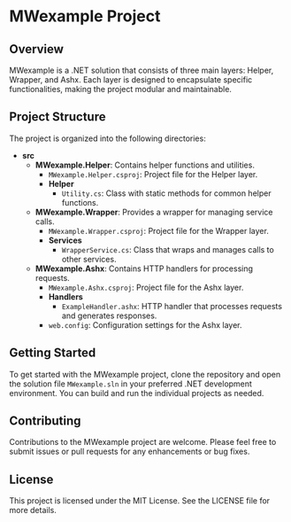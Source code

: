# MWexample Project

## Overview
MWexample is a .NET solution that consists of three main layers: Helper, Wrapper, and Ashx. Each layer is designed to encapsulate specific functionalities, making the project modular and maintainable.

## Project Structure
The project is organized into the following directories:

- **src**
  - **MWexample.Helper**: Contains helper functions and utilities.
    - `MWexample.Helper.csproj`: Project file for the Helper layer.
    - **Helper**
      - `Utility.cs`: Class with static methods for common helper functions.
  - **MWexample.Wrapper**: Provides a wrapper for managing service calls.
    - `MWexample.Wrapper.csproj`: Project file for the Wrapper layer.
    - **Services**
      - `WrapperService.cs`: Class that wraps and manages calls to other services.
  - **MWexample.Ashx**: Contains HTTP handlers for processing requests.
    - `MWexample.Ashx.csproj`: Project file for the Ashx layer.
    - **Handlers**
      - `ExampleHandler.ashx`: HTTP handler that processes requests and generates responses.
    - `web.config`: Configuration settings for the Ashx layer.

## Getting Started
To get started with the MWexample project, clone the repository and open the solution file `MWexample.sln` in your preferred .NET development environment. You can build and run the individual projects as needed.

## Contributing
Contributions to the MWexample project are welcome. Please feel free to submit issues or pull requests for any enhancements or bug fixes.

## License
This project is licensed under the MIT License. See the LICENSE file for more details.
